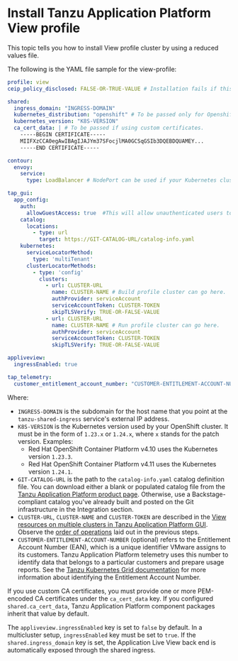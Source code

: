 # Install Tanzu Application Platform View profile

This topic tells you how to install View profile cluster by using a reduced values file.

The following is the YAML file sample for the view-profile:

```yaml
profile: view
ceip_policy_disclosed: FALSE-OR-TRUE-VALUE # Installation fails if this is not set to true. Not a string.

shared:
  ingress_domain: "INGRESS-DOMAIN"
  kubernetes_distribution: "openshift" # To be passed only for Openshift. Defaults to "".
  kubernetes_version: "K8S-VERSION"
  ca_cert_data: | # To be passed if using custom certificates.
    -----BEGIN CERTIFICATE-----
    MIIFXzCCA0egAwIBAgIJAJYm37SFocjlMA0GCSqGSIb3DQEBDQUAMEY...
    -----END CERTIFICATE-----

contour:
  envoy:
    service:
      type: LoadBalancer # NodePort can be used if your Kubernetes cluster doesn't support LoadBalancing.

tap_gui:
  app_config:
    auth:
      allowGuestAccess: true  #This will allow unauthenticated users to login to your portal. If you want to disable, make sure you configure an alternate auth provider.
    catalog:
      locations:
        - type: url
          target: https://GIT-CATALOG-URL/catalog-info.yaml
    kubernetes:
      serviceLocatorMethod:
        type: 'multiTenant'
      clusterLocatorMethods:
        - type: 'config'
          clusters:
            - url: CLUSTER-URL
              name: CLUSTER-NAME # Build profile cluster can go here.
              authProvider: serviceAccount
              serviceAccountToken: CLUSTER-TOKEN
              skipTLSVerify: TRUE-OR-FALSE-VALUE
            - url: CLUSTER-URL
              name: CLUSTER-NAME # Run profile cluster can go here.
              authProvider: serviceAccount
              serviceAccountToken: CLUSTER-TOKEN
              skipTLSVerify: TRUE-OR-FALSE-VALUE

appliveview:
  ingressEnabled: true

tap_telemetry:
  customer_entitlement_account_number: "CUSTOMER-ENTITLEMENT-ACCOUNT-NUMBER" # (Optional) Identify data for creating Tanzu Application Platform usage reports.
```

Where:

- `INGRESS-DOMAIN` is the subdomain for the host name that you point at the `tanzu-shared-ingress`
service's external IP address.
- `K8S-VERSION` is the Kubernetes version used by your OpenShift cluster. It must be in the form of `1.23.x` or `1.24.x`, where `x` stands for the patch version. Examples:
    - Red Hat OpenShift Container Platform v4.10 uses the Kubernetes version `1.23.3`.
    - Red Hat OpenShift Container Platform v4.11 uses the Kubernetes version `1.24.1`.
- `GIT-CATALOG-URL` is the path to the `catalog-info.yaml` catalog definition file. You can download either a blank or populated catalog file from the [Tanzu Application Platform product page](https://network.pivotal.io/products/tanzu-application-platform/#/releases/1239018). Otherwise, use a Backstage-compliant catalog you've already built and posted on the Git infrastructure in the Integration section.
- `CLUSTER-URL`, `CLUSTER-NAME` and `CLUSTER-TOKEN` are described in the [View resources on multiple clusters in Tanzu Application Platform GUI](../../tap-gui/cluster-view-setup.md). Observe the [order of operations](../installing-multicluster.md#order-of-operations) laid out in the previous steps.
- `CUSTOMER-ENTITLEMENT-ACCOUNT-NUMBER` (optional) refers to the Entitlement Account Number (EAN), which is a unique identifier VMware assigns to its customers. Tanzu Application Platform telemetry uses this number to identify data that belongs to a particular customers and prepare usage reports. See the [Tanzu Kubernetes Grid documentation](https://docs.vmware.com/en/VMware-Tanzu-Kubernetes-Grid/1.5/vmware-tanzu-kubernetes-grid-15/GUID-cluster-lifecycle-ceip.html#identify-the-entitlement-account-number-2) for more information about identifying the Entitlement Account Number.

If you use custom CA certificates, you must provide one or more PEM-encoded CA certificates under the `ca_cert_data` key. If you configured `shared.ca_cert_data`, Tanzu Application Platform component packages inherit that value by default.

The `appliveview.ingressEnabled` key is set to `false` by default. In a multicluster setup, `ingressEnabled` key must be set to `true`. If the `shared.ingress_domain` key is set, the Application Live View back end is automatically exposed through the shared ingress.
